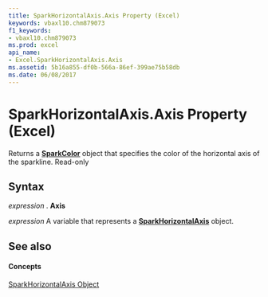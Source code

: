```yaml
---
title: SparkHorizontalAxis.Axis Property (Excel)
keywords: vbaxl10.chm879073
f1_keywords:
- vbaxl10.chm879073
ms.prod: excel
api_name:
- Excel.SparkHorizontalAxis.Axis
ms.assetid: 5b16a855-df0b-566a-86ef-399ae75b58db
ms.date: 06/08/2017
---
```



# SparkHorizontalAxis.Axis Property (Excel)

Returns a **[SparkColor](sparkcolor-object-excel.md)** object that specifies the color of the horizontal axis of the sparkline. Read-only


## Syntax

 _expression_ . **Axis**

 _expression_ A variable that represents a **[SparkHorizontalAxis](sparkhorizontalaxis-object-excel.md)** object.


## See also


#### Concepts


[SparkHorizontalAxis Object](sparkhorizontalaxis-object-excel.md)

